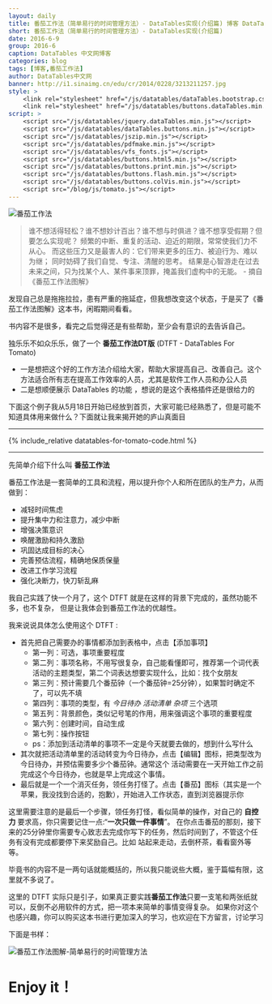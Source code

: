 ```yaml
---
layout: daily
title: 番茄工作法（简单易行的时间管理方法）- DataTables实现(介绍篇) 博客 DataTables中文网
short: 番茄工作法（简单易行的时间管理方法）- DataTables实现(介绍篇)
date: 2016-6-9
group: 2016-6
caption: DataTables 中文网博客
categories: blog
tags: [博客,番茄工作法]
author: DataTables中文网
banner: http://i1.sinaimg.cn/edu/cr/2014/0228/3213211257.jpg
style: >
    <link rel="stylesheet" href="/js/datatables/dataTables.bootstrap.css">
    <link rel="stylesheet" href="/js/datatables/buttons.dataTables.min.css">
script: >
    <script src="/js/datatables/jquery.dataTables.min.js"></script>
    <script src="/js/datatables/dataTables.buttons.min.js"></script>
    <script src="/js/datatables/jszip.min.js"></script>
    <script src="/js/datatables/pdfmake.min.js"></script>
    <script src="/js/datatables/vfs_fonts.js"></script>
    <script src="/js/datatables/buttons.html5.min.js"></script>
    <script src="/js/datatables/buttons.print.min.js"></script>
    <script src="/js/datatables/buttons.flash.min.js"></script>
    <script src="/js/datatables/buttons.colVis.min.js"></script>
    <script src="/blog/js/tomato.js"></script>
---
```


![番茄工作法](http://i1.sinaimg.cn/edu/cr/2014/0228/3213211257.jpg)

> 谁不想活得轻松？谁不想妙计百出？谁不想与时俱进？谁不想享受假期？但要怎么实现呢？
频繁的中断、重复的活动、迫近的期限，常常使我们力不从心。
而这些压力又是最害人的：它们带来更多的压力、被迫行为、难以为继；
同时妨碍了我们自觉、专注、清醒的思考。
结果是心智游走在过去未来之间，只为找某个人、某件事来顶罪，掩盖我们虚构中的无能。 - 摘自《番茄工作法图解》

<!--more-->

发现自己总是拖拖拉拉，患有严重的拖延症，但我想改变这个状态，于是买了《番茄工作法图解》这本书，闲暇期间看看。

书内容不是很多，看完之后觉得还是有些帮助，至少会有意识的去告诉自己。

独乐乐不如众乐乐，做了一个 **番茄工作法DT版** (DTFT - DataTables For Tomato)

- 一是想把这个好的工作方法介绍给大家，帮助大家提高自己、改善自己。这个方法适合所有志在提高工作效率的人员，尤其是软件工作人员和办公人员
- 二是想顺便展示 DataTables 的功能 ，想说的是这个表格插件还是很给力的

下面这个例子我从5月18日开始已经放到首页，大家可能已经熟悉了，但是可能不知道具体用来做什么？下面就让我来揭开她的庐山真面目

---

{% include_relative datatables-for-tomato-code.html %}

---

先简单介绍下什么叫 **番茄工作法**

番茄工作法是一套简单的工具和流程，用以提升你个人和所在团队的生产力，从而做到：

- 减轻时间焦虑
- 提升集中力和注意力，减少中断
- 增强决策意识
- 唤醒激励和持久激励
- 巩固达成目标的决心
- 完善预估流程，精确地保质保量
- 改进工作学习流程
- 强化决断力，快刀斩乱麻

我自己实践了快一个月了，这个 DTFT 就是在这样的背景下完成的，虽然功能不多，也不复杂，
但是让我体会到番茄工作法的优越性。

我来说说具体怎么使用这个 DTFT :

- 首先把自己需要办的事情都添加到表格中，点击【添加事项】
    - 第一列：可选，事项重要程度
    - 第二列：事项名称，不用写很复杂，自己能看懂即可，推荐第一个词代表活动的主题类型，第二个词表达想要实现什么，比如：找个女朋友
    - 第三列：预计需要几个番茄钟（一个番茄钟=25分钟），如果暂时确定不了，可以先不填
    - 第四列：事项的类型，有 _今日待办_ _活动清单_ _杂项_ 三个选项
    - 第五列：背景颜色，类似记号笔的作用，用来强调这个事项的重要程度
    - 第六列：创建时间，自动生成
    - 第七列：操作按钮
    - ps：添加到活动清单的事项不一定是今天就要去做的，想到什么写什么
- 其次就把活动清单里的活动转变为今日待办，点击【编辑】图标，把类型改为今日待办，并预估需要多少个番茄钟。通常这个
  活动需要在一天开始工作之前完成这个今日待办，也就是早上完成这个事情。
- 最后就是一个一个消灭任务，领任务打怪了。点击【番茄】图标（其实是一个苹果，我没找到合适的，抱歉），开始进入工作状态，直到浏览器提示你

这里需要注意的是最后一个步骤，领任务打怪，看似简单的操作，对自己的 **自控力** 要求高，你只需要记住一点:“**一次只做一件事情**”。
在你点击番茄的那刻，接下来的25分钟里你需要专心致志去完成你写下的任务，然后时间到了，不管这个任务有没有完成都要停下来奖励自己。比如
站起来走动，去倒杯茶，看看窗外等等。

毕竟书的内容不是一两句话就能概括的，所以我只能说些大概，鉴于篇幅有限，这里就不多说了。

这里的 DTFT 实际只是引子，如果真正要实践**番茄工作法**只要一支笔和两张纸就可以，反倒不必用软件的方式，把一项本来简单的事情变得复杂。
如果你对这个也感兴趣，你可以购买这本书进行更加深入的学习，也欢迎在下方留言，讨论学习

下面是书样：

![番茄工作法图解-简单易行的时间管理方法](https://img3.doubanio.com/lpic/s4599081.jpg)

# Enjoy it！

